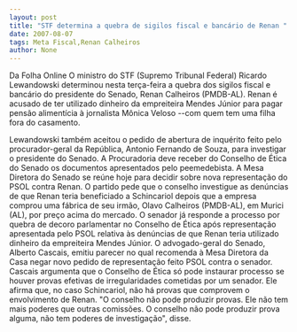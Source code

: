 ```yaml
---
layout: post
title: "STF determina a quebra de sigilos fiscal e bancário de Renan "
date: 2007-08-07
tags: Meta Fiscal,Renan Calheiros
author: None
---
```

Da Folha Online 
O ministro do STF (Supremo Tribunal Federal) Ricardo Lewandowski determinou nesta ter&ccedil;a-feira a quebra dos sigilos fiscal e banc&aacute;rio do presidente do Senado, Renan Calheiros (PMDB-AL). 
Renan &eacute; acusado de ter utilizado dinheiro da empreiteira Mendes J&uacute;nior para pagar pens&atilde;o aliment&iacute;cia &agrave; jornalista M&ocirc;nica Veloso --com quem tem uma filha fora do casamento. 

Lewandowski tamb&eacute;m aceitou o pedido de abertura de inqu&eacute;rito feito pelo procurador-geral da Rep&uacute;blica, Antonio Fernando de Souza, para investigar o presidente do Senado. A Procuradoria deve receber do Conselho de &Eacute;tica do Senado os documentos apresentados pelo peemedebista. 
A Mesa Diretora do Senado se re&uacute;ne hoje para decidir sobre nova representa&ccedil;&atilde;o do PSOL contra Renan. O partido pede que o conselho investigue as den&uacute;ncias de que Renan teria beneficiado a Schincariol depois que a empresa comprou uma f&aacute;brica de seu irm&atilde;o, Olavo Calheiros (PMDB-AL), em Murici (AL), por pre&ccedil;o acima do mercado. 
O senador j&aacute; responde a processo por quebra de decoro parlamentar no Conselho de &Eacute;tica ap&oacute;s representa&ccedil;&atilde;o apresentada pelo PSOL relativa &agrave;s den&uacute;ncias de que Renan teria utilizado dinheiro da empreiteira Mendes J&uacute;nior. 
O advogado-geral do Senado, Alberto Cascais, emitiu parecer no qual recomenda &agrave; Mesa Diretora da Casa negar novo pedido de representa&ccedil;&atilde;o feito PSOL contra o senador. 
Cascais argumenta que o Conselho de &Eacute;tica s&oacute; pode instaurar processo se houver provas efetivas de irregularidades cometidas por um senador. Ele afirma que, no caso Schincariol, n&atilde;o h&aacute; provas que comprovem o envolvimento de Renan. 
&quot;O conselho n&atilde;o pode produzir provas. Ele n&atilde;o tem mais poderes que outras comiss&otilde;es. O conselho n&atilde;o pode produzir prova alguma, n&atilde;o tem poderes de investiga&ccedil;&atilde;o&quot;, disse. 
 